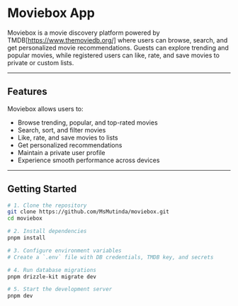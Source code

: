 # Moviebox App

Moviebox is a movie discovery platform powered by TMDB[https://www.themoviedb.org/] where users can browse, search,
and get personalized movie recommendations. Guests can explore trending and popular movies, while registered users
can like, rate, and save movies to private or custom lists.

---

## Features

Moviebox allows users to:

- Browse trending, popular, and top-rated movies
- Search, sort, and filter movies
- Like, rate, and save movies to lists
- Get personalized recommendations
- Maintain a private user profile
- Experience smooth performance across devices

---

## Getting Started

```bash
# 1. Clone the repository
git clone https://github.com/MsMutinda/moviebox.git
cd moviebox

# 2. Install dependencies
pnpm install

# 3. Configure environment variables
# Create a `.env` file with DB credentials, TMDB key, and secrets

# 4. Run database migrations
pnpm drizzle-kit migrate dev

# 5. Start the development server
pnpm dev
```

